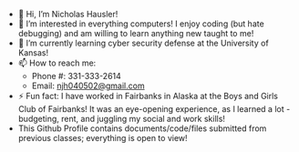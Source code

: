 - 👋 Hi, I’m Nicholas Hausler! 
- 👀 I’m interested in everything computers! I enjoy coding (but hate debugging) and am willing to learn anything new taught to me!
- 🌱 I’m currently learning cyber security defense at the University of Kansas!
- 📫 How to reach me:
  - Phone #: 331-333-2614
  - Email: njh040502@gmail.com
- ⚡ Fun fact: I have worked in Fairbanks in Alaska at the Boys and Girls Club of Fairbanks! It was an eye-opening experience, as I learned a lot - budgeting,
  rent, and juggling my social and work skills!
- This Github Profile contains documents/code/files submitted from previous classes; everything is open to view!
